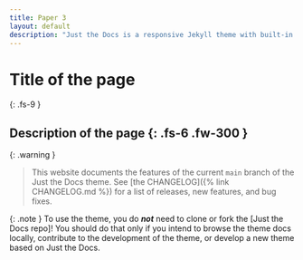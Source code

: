 ```yaml
---
title: Paper 3
layout: default
description: "Just the Docs is a responsive Jekyll theme with built-in search that is easily customizable and hosted on GitHub Pages."
---
```

# Title of the page
{: .fs-9 }

Description of the page
{: .fs-6 .fw-300 }
---

{: .warning }
> This website documents the features of the current `main` branch of the Just the Docs theme. See [the CHANGELOG]({% link CHANGELOG.md %}) for a list of releases, new features, and bug fixes.


{: .note }
To use the theme, you do ***not*** need to clone or fork the [Just the Docs repo]! You should do that only if you intend to browse the theme docs locally, contribute to the development of the theme, or develop a new theme based on Just the Docs.
